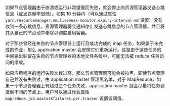 如果节点管理器由于崩溃或运行非常缓慢而失败，就会停止向资源管理器发送心跳信息（或发送频率很低）。如果 10 分钟内（可以通过属性 `yarn.resourcemanager.nm.liveness-monitor.expiry-interval-ms` 设置）没有收到一条心跳信息，资源管理器将会通知停止发送心跳信息的节点管理器，并且将其从自己的节点池中移除以调度启用容器。

对于那些曾经在失败的节点管理器上运行且成功完成的 map 任务，如果属于未完成的作业，那么 application master 会安排它们重新运行。这是由于这些任务的中间输出驻留在失败的节点管理器的本地文件系统中，可能无法被 reduce 任务访问的缘故。

如果应用程序的运行失败次数过高，那么节点管理器可能会被拉黑，即使节点管理自己并没有失败过。由 application master 管理黑名单，对于 MapReduce，如果一个节点管理器上有超过三个任务失败，application master 就会尽量将任务调度到不同的节点上。用户可以通过作业属性 `mapreduce.job.maxtaskfailures.per.tracker` 设置该阈值。

